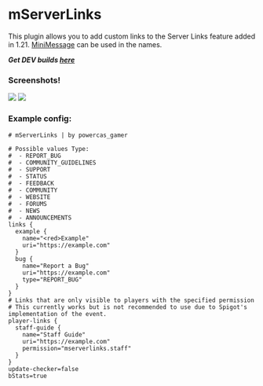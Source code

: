 # mServerLinks

This plugin allows you to add custom links to the Server Links feature added in 1.21. [MiniMessage](https://docs.advntr.dev/minimessage/format.html) can be used in the names.

***Get DEV builds [here](https://nightly.link/powercasgamer/mServerLinks/workflows/build/main/artifacts.zip)***

### Screenshots!
![](https://i.imgur.com/ac911YS.png)
![](https://i.imgur.com/R3QUcKN.gif)


### Example config:
```hocon
# mServerLinks | by powercas_gamer

# Possible values Type:
#  - REPORT_BUG
#  - COMMUNITY_GUIDELINES
#  - SUPPORT
#  - STATUS
#  - FEEDBACK
#  - COMMUNITY
#  - WEBSITE
#  - FORUMS
#  - NEWS
#  - ANNOUNCEMENTS
links {
  example {
    name="<red>Example"
    uri="https://example.com"
  }
  bug {
    name="Report a Bug"
    uri="https://example.com"
    type="REPORT_BUG"
  }
}
# Links that are only visible to players with the specified permission
# This currently works but is not recommended to use due to Spigot's implementation of the event.
player-links {
  staff-guide {
    name="Staff Guide"
    uri="https://example.com"
    permission="mserverlinks.staff"
  }
}
update-checker=false
bStats=true
```
